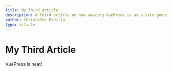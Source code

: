 ```yaml
---
title: My Third Article
description: A third article on how amazing VuePress is as a site generator
author: Christofer Padilla
type: article
---
```


# My Third Article

VuePress is neat!
